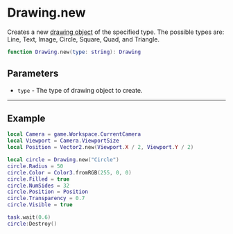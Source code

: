 # Drawing.new

Creates a new [drawing object](https://penguins-organization-2.gitbook.io/sunc-docs/drawing/drawing.new/drawing-objects) of the specified type. The possible types are: Line, Text, Image, Circle, Square, Quad, and Triangle.

```lua
function Drawing.new(type: string): Drawing
```

## Parameters

* `type` - The type of drawing object to create.

***

## Example

```lua
local Camera = game.Workspace.CurrentCamera
local Viewport = Camera.ViewportSize
local Position = Vector2.new(Viewport.X / 2, Viewport.Y / 2)

local circle = Drawing.new("Circle")
circle.Radius = 50
circle.Color = Color3.fromRGB(255, 0, 0)
circle.Filled = true
circle.NumSides = 32
circle.Position = Position
circle.Transparency = 0.7
circle.Visible = true

task.wait(0.6)
circle:Destroy()
```
